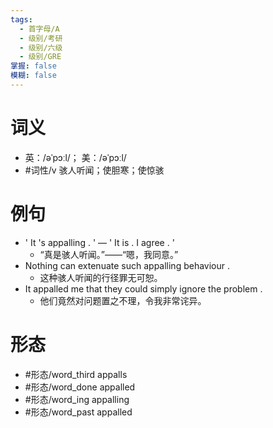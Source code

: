 ```yaml
---
tags:
  - 首字母/A
  - 级别/考研
  - 级别/六级
  - 级别/GRE
掌握: false
模糊: false
---
```

# 词义
- 英：/əˈpɔːl/； 美：/əˈpɔːl/
- #词性/v  骇人听闻；使胆寒；使惊骇
# 例句
- ' It 's appalling . ' — ' It is . I agree . '
	- “真是骇人听闻。”——“嗯，我同意。”
- Nothing can extenuate such appalling behaviour .
	- 这种骇人听闻的行径罪无可恕。
- It appalled me that they could simply ignore the problem .
	- 他们竟然对问题置之不理，令我非常诧异。
# 形态
- #形态/word_third appalls
- #形态/word_done appalled
- #形态/word_ing appalling
- #形态/word_past appalled
